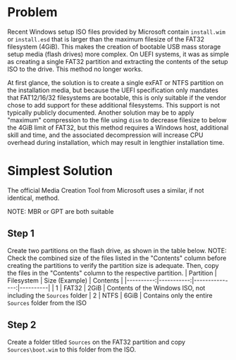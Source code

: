 # Problem
Recent Windows setup ISO files provided by Microsoft contain `install.wim` or `install.esd` that is larger than the maximum filesize of the FAT32 filesystem (4GiB). This makes the creation of bootable USB mass storage setup media (flash drives) more complex. On UEFI systems, it was as simple as creating a single FAT32 partition and extracting the contents of the setup ISO to the drive. This method no longer works.

At first glance, the solution is to create a single exFAT or NTFS partition on the installation media, but because the UEFI specification only mandates that FAT12/16/32 filesystems are bootable, this is only suitable if the vendor chose to add support for these additional filesystems. This support is not typically publicly documented. Another solution may be to apply "maximum" compression to the file using `dism` to decrease filesize to below the 4GiB limit of FAT32, but this method requires a Windows host, additional skill and time, and the associated decompression will increase CPU overhead during installation, which may result in lengthier installation time.

# Simplest Solution
The official Media Creation Tool from Microsoft uses a similar, if not identical, method.

NOTE: MBR or GPT are both suitable
## Step 1
Create two partitions on the flash drive, as shown in the table below. NOTE: Check the combined size of the files listed in the "Contents" column before creating the partitions to verify the partition size is adequate. Then, copy the files in the "Contents" column to the respective partition.
| Partition | Filesystem | Size (Example) | Contents |
|----------:|-----------:|---------------:|----------|
| 1 | FAT32 | 2GiB | Contents of the Windows ISO, not including the `Sources` folder
| 2 | NTFS | 6GiB | Contains only the entire `Sources` folder from the ISO

## Step 2
Create a folder titled `Sources` on the FAT32 partition and copy `Sources\boot.wim` to this folder from the ISO.
